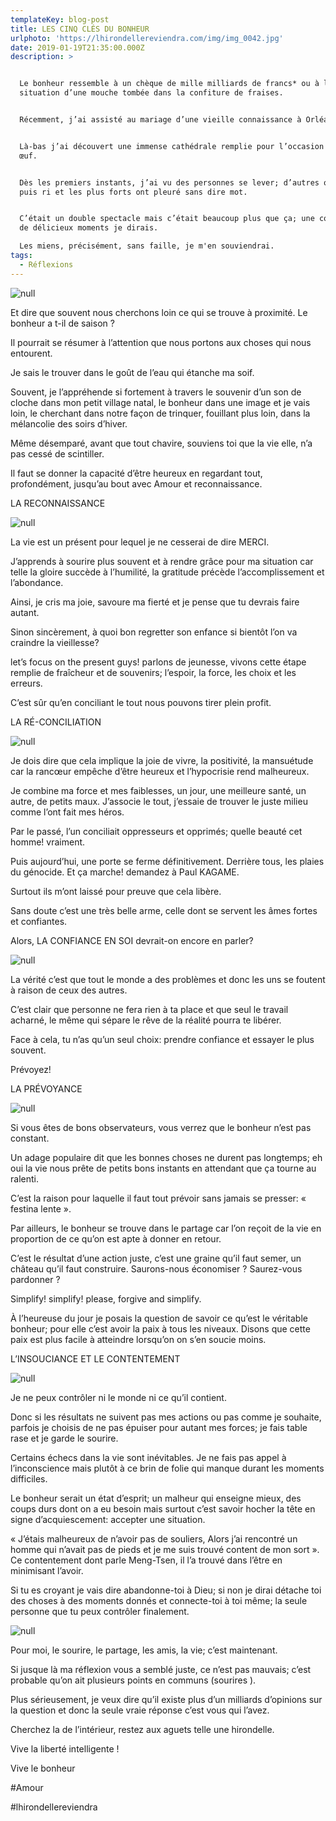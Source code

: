 ```yaml
---
templateKey: blog-post
title: LES CINQ CLÉS DU BONHEUR
urlphoto: 'https://lhirondellereviendra.com/img/img_0042.jpg'
date: 2019-01-19T21:35:00.000Z
description: >


  Le bonheur ressemble à un chèque de mille milliards de francs* ou à la
  situation d’une mouche tombée dans la confiture de fraises.


  Récemment, j’ai assisté au mariage d’une vieille connaissance à Orléans .


  Là-bas j’ai découvert une immense cathédrale remplie pour l’occasion tel un
  œuf.


  Dès les premiers instants, j’ai vu des personnes se lever; d’autres ont souri
  puis ri et les plus forts ont pleuré sans dire mot.


  C’était un double spectacle mais c’était beaucoup plus que ça; une collection
  de délicieux moments je dirais.

  Les miens, précisément, sans faille, je m'en souviendrai.
tags:
  - Réflexions
---
```

![null](/img/img_0042.jpg)

 Et dire que souvent nous cherchons loin ce qui se trouve à proximité. Le bonheur a t-il de saison ?

Il pourrait se résumer à l’attention que nous portons aux choses qui nous entourent.

Je sais le trouver dans le goût de l’eau qui étanche ma soif.

Souvent, je l’appréhende si fortement à travers le souvenir d’un son de cloche dans mon petit village natal, le bonheur dans une image et je vais loin, le cherchant dans notre façon de trinquer, fouillant plus loin, dans la mélancolie des soirs d’hiver.

Même désemparé, avant que tout chavire, souviens toi que la vie elle, n’a pas cessé de scintiller.

Il faut se donner la capacité d’être heureux en regardant tout, profondément, jusqu’au bout avec Amour et reconnaissance.

LA RECONNAISSANCE

![null](/img/cd40c0f1-f3e1-4f06-9411-d1fd694cb389.png)

La vie est un présent pour lequel je ne cesserai de dire MERCI.

J’apprends à sourire plus souvent et à rendre grâce pour ma situation car telle la gloire succède à l’humilité, la gratitude précède l’accomplissement et l’abondance. 

Ainsi, je cris ma joie, savoure ma fierté et je pense que tu devrais faire autant.

Sinon sincèrement, à quoi bon regretter son enfance si bientôt l’on va craindre la vieillesse? 

let’s focus on the present guys! parlons de jeunesse, vivons cette étape remplie de fraîcheur et de souvenirs; l’espoir, la force, les choix et les erreurs.

C’est sûr qu’en conciliant le tout nous pouvons tirer plein profit.

LA RÉ-CONCILIATION

![null](/img/ef14d9dc-5246-4902-904f-da71e1e1fba4.png)

Je dois dire que cela implique la joie de vivre, la positivité, la mansuétude car la rancœur empêche d’être heureux et l’hypocrisie rend malheureux. 

Je combine ma force et mes faiblesses, un jour, une meilleure santé, un autre, de petits maux. J’associe le tout, j’essaie de trouver le juste milieu comme l’ont fait mes héros.

Par le passé, l’un conciliait oppresseurs et opprimés; quelle beauté cet homme! vraiment.

Puis aujourd’hui, une porte se ferme définitivement. Derrière tous, les plaies du génocide. Et ça marche! demandez à Paul KAGAME.

Surtout ils m’ont laissé pour preuve que cela libère.

Sans doute c’est une très belle arme, celle dont se servent les âmes fortes et confiantes.

Alors, LA CONFIANCE EN SOI devrait-on encore en parler?

![null](/img/ae4a587a-8b81-4f3d-b981-660efbb83495.jpeg)

La vérité c’est que tout le monde a des problèmes et donc les uns se foutent à raison de ceux des autres.

C’est clair que personne ne fera rien à ta place et que seul le travail acharné, le même qui sépare le rêve de la réalité pourra te libérer.

Face à cela, tu n’as qu’un seul choix: prendre confiance et essayer le plus souvent.

Prévoyez!

LA PRÉVOYANCE

![null](/img/50294480_602422697251682_1274904154975764480_n.png)

Si vous êtes de bons observateurs, vous verrez que le bonheur n’est pas constant. 

Un adage populaire dit que les bonnes choses ne durent pas longtemps; eh oui la vie nous prête de petits bons instants en attendant que ça tourne au ralenti.

C’est la raison pour laquelle il faut tout prévoir sans jamais se presser: « festina lente ».

Par ailleurs, le bonheur se trouve dans le partage car l’on reçoit de la vie en proportion de ce qu’on est apte à donner en retour. 

C’est le résultat d’une action juste, c’est une graine qu’il faut semer, un château qu’il faut construire. Saurons-nous économiser ? Saurez-vous pardonner ?

Simplify! simplify! please, forgive and simplify.

À l’heureuse du jour je posais la question de savoir ce qu’est le véritable bonheur; pour elle c’est avoir la paix à tous les niveaux. Disons que cette paix est plus facile à atteindre lorsqu’on on s’en soucie moins.

L’INSOUCIANCE ET LE CONTENTEMENT

![null](/img/50015958_839415146390480_670990250889183232_n.png)

Je ne peux contrôler ni le monde ni ce qu’il contient.

Donc si les résultats ne suivent pas mes actions ou pas comme je souhaite, parfois je choisis de ne pas épuiser pour autant mes forces; je fais table rase et je garde le sourire.

Certains échecs dans la vie sont inévitables. Je ne fais pas appel à l’inconscience mais plutôt à ce brin de folie qui manque durant les moments difficiles. 

Le bonheur serait un état d’esprit; un malheur qui enseigne mieux, des coups durs dont on a eu besoin mais surtout c’est savoir hocher la tête en signe d’acquiescement: accepter une situation.

« J’étais malheureux de n’avoir pas de souliers, Alors j’ai rencontré un homme qui n’avait pas de pieds et je me suis trouvé content de mon sort ». Ce contentement dont parle Meng-Tsen, il l’a trouvé dans l’être en minimisant l’avoir.

Si tu es croyant je vais dire abandonne-toi à Dieu; si non je dirai détache toi des choses à des moments donnés et connecte-toi à toi même; la seule personne que tu peux contrôler finalement.

![null](/img/img_0055-1-.jpg)

Pour moi, le sourire, le partage, les amis, la vie; c’est maintenant.

Si jusque là ma réflexion vous a semblé juste, ce n’est pas mauvais; c’est probable qu’on ait plusieurs points en communs (sourires ).

Plus sérieusement, je veux dire qu’il existe plus d’un milliards d’opinions sur la question et donc la seule vraie réponse c’est vous qui l’avez. 

Cherchez la de l’intérieur, restez aux aguets telle une hirondelle.

Vive la liberté intelligente !

Vive le bonheur 

\#Amour

\#lhirondellereviendra
